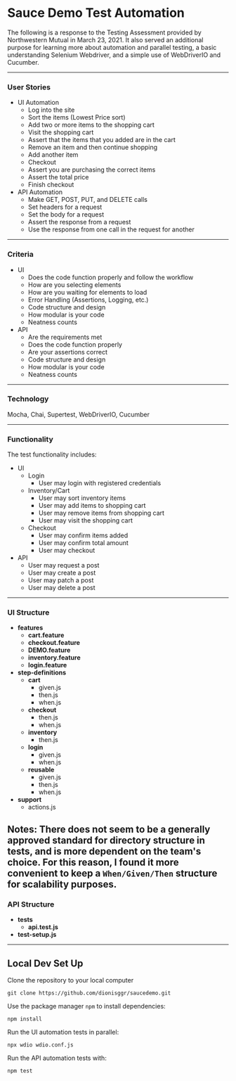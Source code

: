 # Sauce Demo Test Automation
The following is a response to the Testing Assessment provided by Northwestern Mutual in March 23, 2021. It also served an additional purpose for learning more about automation and parallel testing, a basic understanding Selenium Webdriver, and a simple use of WebDriverIO and Cucumber.

---

### User Stories
- UI Automation
  - Log into the site
  - Sort the items (Lowest Price sort)
  - Add two or more items to the shopping cart
  - Visit the shopping cart
  - Assert that the items that you added are in the cart
  - Remove an item and then continue shopping
  - Add another item
  - Checkout
  - Assert you are purchasing the correct items
  - Assert the total price
  - Finish checkout
- API Automation
  - Make GET, POST, PUT, and DELETE calls
  - Set headers for a request
  - Set the body for a request
  - Assert the response from a request
  - Use the response from one call in the request for another

---

### Criteria
* UI
  * Does the code function properly and follow the workflow
  * How are you selecting elements
  * How are you waiting for elements to load
  * Error Handling (Assertions, Logging, etc.)
  * Code structure and design
  * How modular is your code
  * Neatness counts
* API
  * Are the requirements met
  * Does the code function properly
  * Are your assertions correct
  * Code structure and design
  * How modular is your code
  * Neatness counts

---

### Technology
Mocha, Chai, Supertest, WebDriverIO, Cucumber

---

### Functionality
The test functionality includes:
* UI
  * Login
    * User may login with registered credentials
  * Inventory/Cart
    * User may sort inventory items
    * User may add items to shopping cart
    * User may remove items from shopping cart
    * User may visit the shopping cart
  * Checkout
    * User may confirm items added
    * User may confirm total amount
    * User may checkout
* API
  * User may request a post
  * User may create a post
  * User may patch a post
  * User may delete a post
    
---

### UI Structure
* __features__
  * __cart.feature__
  * __checkout.feature__
  * __DEMO.feature__
  * __inventory.feature__
  * __login.feature__
* __step-definitions__
  * __cart__
    * given.js
    * then.js
    * when.js
  * __checkout__
    * then.js
    * when.js
  * __inventory__
    * then.js
  * __login__
    * given.js
    * when.js
  * __reusable__
    * given.js
    * then.js
    * when.js
* __support__
  * actions.js

Notes: There does not seem to be a generally approved standard for directory structure in tests, and is more dependent on the team's choice. For this reason, I found it more convenient to keep a `When/Given/Then` structure for scalability purposes.
---

### API Structure
* __tests__
  * __api.test.js__
* __test-setup.js__

---

## Local Dev Set Up

Clone the repository to your local computer
```
git clone https://github.com/dionisggr/saucedemo.git
```

Use the package manager `npm` to install dependencies:
```
npm install
```

Run the UI automation tests in parallel:
```
npx wdio wdio.conf.js
```

Run the API automation tests with:
```
npm test
```